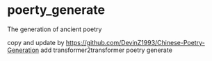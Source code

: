 # poerty_generate
The generation of ancient poetry

copy and update by https://github.com/DevinZ1993/Chinese-Poetry-Generation
add transformer2transformer poetry generate
